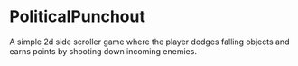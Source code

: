 # PoliticalPunchout
A simple 2d side scroller game where the player dodges falling objects and earns points by shooting down incoming enemies.
